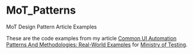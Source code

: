 # MoT_Patterns
MoT Design Pattern Article Examples

These are the code examples from my article [Common UI Automation Patterns And Methodologies: Real-World Examples](https://www.ministryoftesting.com/dojo/lessons/common-ui-automation-patterns-and-methodologies-real-world-examples)
for [Ministry of Testing](https://www.ministryoftesting.com/).

